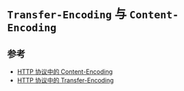 # `Transfer-Encoding` 与 `Content-Encoding`



## 参考

- [HTTP 协议中的 Content-Encoding](https://imququ.com/post/content-encoding-header-in-http.html)
- [HTTP 协议中的 Transfer-Encoding](https://imququ.com/post/transfer-encoding-header-in-http.html)